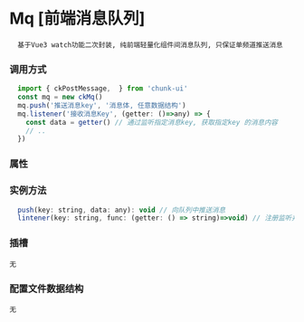 # Mq [前端消息队列]

```
  基于Vue3 watch功能二次封装, 纯前端轻量化组件间消息队列, 只保证单频道推送消息
```

### 调用方式

```javascript
  import { ckPostMessage,  } from 'chunk-ui'
  const mq = new ckMq()
  mq.push('推送消息key', '消息体, 任意数据结构')
  mq.listener('接收消息Key', (getter: ()=>any) => {
    const data = getter() // 通过监听指定消息key, 获取指定key 的消息内容
    // ..
  })
```

### 属性

### 实例方法

```javascript
  push(key: string, data: any): void // 向队列中推送消息
  lintener(key: string, func: (getter: () => string)=>void) // 注册监听并获得消息数据
```

### 插槽

```
无
```

### 配置文件数据结构

```
无
```
